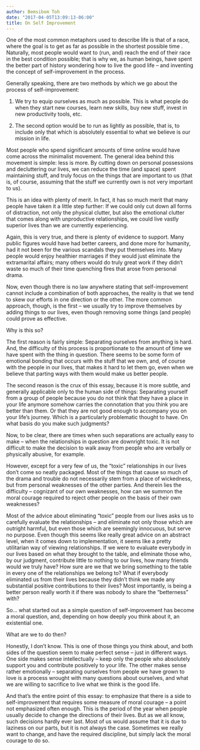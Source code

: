 ```yaml
---
author: Bemsibom Toh
date: "2017-04-05T13:09:13-06:00"
title: On Self Improvement
---
```


One of the most common metaphors used to describe life is that of a race, where the goal is to get as far as possible in the shortest possible time . Naturally, most people would want to (run, and) reach the end of their race in the best condition possible; that is why we, as human beings, have spent the better part of history wondering how to live the good life – and inventing the concept of self-improvement in the process.

Generally speaking, there are two methods by which we go about the process of self-improvement:

1.	We try to equip ourselves as much as possible. This is what people do when they start new courses, learn new skills, buy new stuff, invest in new productivity tools, etc.

2.	The second option would be to run as lightly as possible, that is, to include only that which is absolutely essential to what we believe is our mission in life.

Most people who spend significant amounts of time online would have come across the minimalist movement. The general idea behind this movement is simple: less is more. By cutting down on personal possessions and decluttering our lives, we can reduce the time (and space) spent maintaining stuff, and truly focus on the things that are important to us (that is, of course, assuming that the stuff we currently own is not very important to us).

This is an idea with plenty of merit. In fact, it has so much merit that many people have taken it a little step further: If we could only cut down all forms of distraction, not only the physical clutter, but also the emotional clutter that comes along with unproductive relationships, we could live vastly superior lives than we are currently experiencing.

Again, this is very true, and there is plenty of evidence to support. Many public figures would have had better careers, and done more for humanity, had it not been for the various scandals they put themselves into. Many people would enjoy healthier marriages if they would just eliminate the extramarital affairs; many others would do truly great work if they didn’t waste so much of their time quenching fires that arose from personal drama.

Now, even though there is no law anywhere stating that self-improvement cannot include a combination of both approaches, the reality is that we tend to skew our efforts in one direction or the other. The more common approach, though, is the first – we usually try to improve themselves by adding things to our lives, even though removing some things (and people) could prove as effective.

Why is this so?

The first reason is fairly simple: Separating ourselves from anything is hard. And, the difficulty of this process is proportionate to the amount of time we have spent with the thing in question. There seems to be some form of emotional bonding that occurs with the stuff that we own, and, of course with the people in our lives, that makes it hard to let them go, even when we believe that parting ways with them would make us better people.

The second reason is the crux of this essay, because it is more subtle, and generally applicable only to the human side of things: Separating yourself from a group of people because you do not think that they have a place in your life anymore somehow carries the connotation that you think you are better than them. Or that they are not good enough to accompany you on your life’s journey. Which is a particularly problematic thought to have. On what basis do you make such judgments? 

Now, to be clear, there are times when such separations are actually easy to make – when the relationships in question are downright toxic. It is not difficult to make the decision to walk away from people who are verbally or physically abusive, for example.

However, except for a very few of us, the “toxic” relationships in our lives don’t come so neatly packaged. Most of the things that cause so much of the drama and trouble do not necessarily stem from a place of wickedness, but from personal weaknesses of the other parties. And therein lies the difficulty – cognizant of our own weaknesses, how can we summon the moral courage required to reject other people on the basis of their own weaknesses?

Most of the advice about eliminating “toxic” people from our lives asks us to carefully evaluate the relationships – and eliminate not only those which are outright harmful, but even those which are seemingly innocuous, but serve no purpose. Even though this seems like really great advice on an abstract level, when it comes down to implementation, it seems like a pretty utilitarian way of viewing relationships. If we were to evaluate everybody in our lives based on what they brought to the table, and eliminate those who, by our judgment, contribute little to nothing to our lives, how many friends would we truly have? How sure are we that we bring something to the table in every one of the relationships we belong to? What if everybody eliminated us from their lives because they didn’t think we made any substantial positive contributions to their lives? Most importantly, is being a better person really worth it if there was nobody to share the “betterness” with?

So… what started out as a simple question of self-improvement has become a moral question, and, depending on how deeply you think about it, an existential one.

What are we to do then? 

Honestly, I don’t know. This is one of those things you think about, and both sides of the question seem to make perfect sense – just in different ways. One side makes sense intellectually – keep only the people who absolutely support you and contribute positively to your life. The other makes sense rather emotionally – separating ourselves from people we have grown to love is a process wrought with many questions about ourselves, and what we are willing to sacrifice to live what we think is the good life. 

And that’s the entire point of this essay: to emphasize that there is a side to self-improvement that requires some measure of moral courage – a point not emphasized often enough. This is the period of the year when people usually decide to change the directions of their lives. But as we all know, such decisions hardly ever last. Most of us would assume that it is due to laziness on our parts, but it is not always the case. Sometimes we really want to change, and have the required discipline, but simply lack the moral courage to do so.

